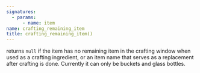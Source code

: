 ```yaml
---
signatures:
  - params:
      - name: item
name: crafting_remaining_item
title: crafting_remaining_item()
---
```



returns `null` if the item has no remaining item in the crafting window when
used as a crafting ingredient, or an item name that serves as a replacement
after crafting is done. Currently it can only be buckets and glass bottles.
